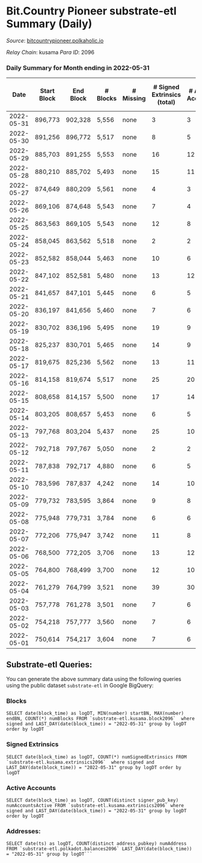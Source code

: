 # Bit.Country Pioneer substrate-etl Summary (Daily)

_Source_: [bitcountrypioneer.polkaholic.io](https://bitcountrypioneer.polkaholic.io)

*Relay Chain*: kusama
*Para ID*: 2096



### Daily Summary for Month ending in 2022-05-31


| Date | Start Block | End Block | # Blocks | # Missing | # Signed Extrinsics (total) | # Active Accounts | # Addresses with Balances | # Events | # Transfers | # XCM Transfers In | # XCM Transfers Out |
| ---- | ----------- | --------- | -------- | --------- | --------------------------- | ----------------- | ------------------------- | -------- | ----------- | ------------------ | ------------------- |
| 2022-05-31 | 896,773 | 902,328 | 5,556 | none | 3 | 3 | 16,447 | 11,284 | 153  |   |   |
| 2022-05-30 | 891,256 | 896,772 | 5,517 | none | 8 | 5 | 16,447 | 11,285 | 207  |   |   |
| 2022-05-29 | 885,703 | 891,255 | 5,553 | none | 16 | 12 | 16,447 | 11,768 | 582  |   |   |
| 2022-05-28 | 880,210 | 885,702 | 5,493 | none | 15 | 11 | 16,447 | 11,643 | 578  |   |   |
| 2022-05-27 | 874,649 | 880,209 | 5,561 | none | 4 | 3 | 16,447 | 11,302 | 156  |   |   |
| 2022-05-26 | 869,106 | 874,648 | 5,543 | none | 7 | 4 | 16,447 | 11,353 | 228  |   |   |
| 2022-05-25 | 863,563 | 869,105 | 5,543 | none | 12 | 8 | 16,447 | 11,527 | 377  |   |   |
| 2022-05-24 | 858,045 | 863,562 | 5,518 | none | 2 | 2 | 16,447 | 11,149 | 205  |   |   |
| 2022-05-23 | 852,582 | 858,044 | 5,463 | none | 10 | 6 | 16,397 | 11,304 | 324  |   |   |
| 2022-05-22 | 847,102 | 852,581 | 5,480 | none | 13 | 12 | 16,397 | 11,555 | 526  |   |   |
| 2022-05-21 | 841,657 | 847,101 | 5,445 | none | 6 | 5 | 16,397 | 11,185 | 261  |   |   |
| 2022-05-20 | 836,197 | 841,656 | 5,460 | none | 7 | 6 | 16,397 | 11,266 | 311  |   |   |
| 2022-05-19 | 830,702 | 836,196 | 5,495 | none | 19 | 9 | 16,397 | 11,632 | 543  |   |   |
| 2022-05-18 | 825,237 | 830,701 | 5,465 | none | 14 | 9 | 16,397 | 11,465 | 461  |   |   |
| 2022-05-17 | 819,675 | 825,236 | 5,562 | none | 13 | 11 | 16,397 | 11,757 | 668  |   |   |
| 2022-05-16 | 814,158 | 819,674 | 5,517 | none | 25 | 20 | 16,347 | 11,938 | 779  |   |   |
| 2022-05-15 | 808,658 | 814,157 | 5,500 | none | 17 | 14 | 16,347 | 11,750 | 660  |   |   |
| 2022-05-14 | 803,205 | 808,657 | 5,453 | none | 6 | 5 | 16,347 | 11,172 | 232  |   |   |
| 2022-05-13 | 797,768 | 803,204 | 5,437 | none | 25 | 10 | 16,347 | 11,583 | 580  |   |   |
| 2022-05-12 | 792,718 | 797,767 | 5,050 | none | 2 | 2 | 16,347 | 10,182 | 71  |   |   |
| 2022-05-11 | 787,838 | 792,717 | 4,880 | none | 6 | 5 | 16,346 | 10,037 | 240  |   |   |
| 2022-05-10 | 783,596 | 787,837 | 4,242 | none | 14 | 10 | 16,346 | 9,021 | 463  |   |   |
| 2022-05-09 | 779,732 | 783,595 | 3,864 | none | 9 | 8 | 16,346 | 8,166 | 496  |   |   |
| 2022-05-08 | 775,948 | 779,731 | 3,784 | none | 6 | 6 | 16,296 | 7,936 | 334  |   |   |
| 2022-05-07 | 772,206 | 775,947 | 3,742 | none | 11 | 8 | 16,296 | 7,944 | 405  |   |   |
| 2022-05-06 | 768,500 | 772,205 | 3,706 | none | 13 | 12 | 16,296 | 8,063 | 582  |   |   |
| 2022-05-05 | 764,800 | 768,499 | 3,700 | none | 12 | 10 | 16,296 | 7,903 | 545  |   |   |
| 2022-05-04 | 761,279 | 764,799 | 3,521 | none | 39 | 30 | 16,246 | 8,334 | 1,193  |   |   |
| 2022-05-03 | 757,778 | 761,278 | 3,501 | none | 7 | 6 | 16,196 | 7,244 | 207  |   |   |
| 2022-05-02 | 754,218 | 757,777 | 3,560 | none | 7 | 6 | 16,196 | 7,470 | 408  |   |   |
| 2022-05-01 | 750,614 | 754,217 | 3,604 | none | 7 | 6 | 16,146 | 7,429 | 186  |   |   |

## Substrate-etl Queries:
You can generate the above summary data using the following queries using the public dataset `substrate-etl` in Google BigQuery:


### Blocks
```
SELECT date(block_time) as logDT, MIN(number) startBN, MAX(number) endBN, COUNT(*) numBlocks FROM `substrate-etl.kusama.block2096`  where signed and LAST_DAY(date(block_time)) = "2022-05-31" group by logDT order by logDT
```


### Signed Extrinsics
```
SELECT date(block_time) as logDT, COUNT(*) numSignedExtrinsics FROM `substrate-etl.kusama.extrinsics2096`  where signed and LAST_DAY(date(block_time)) = "2022-05-31" group by logDT order by logDT
```


### Active Accounts
```
SELECT date(block_time) as logDT, COUNT(distinct signer_pub_key) numAccountsActive FROM `substrate-etl.kusama.extrinsics2096` where signed and LAST_DAY(date(block_time)) = "2022-05-31" group by logDT order by logDT
```


### Addresses:
```
SELECT date(ts) as logDT, COUNT(distinct address_pubkey) numAddress FROM `substrate-etl.polkadot.balances2096` LAST_DAY(date(block_time)) = "2022-05-31" group by logDT```

